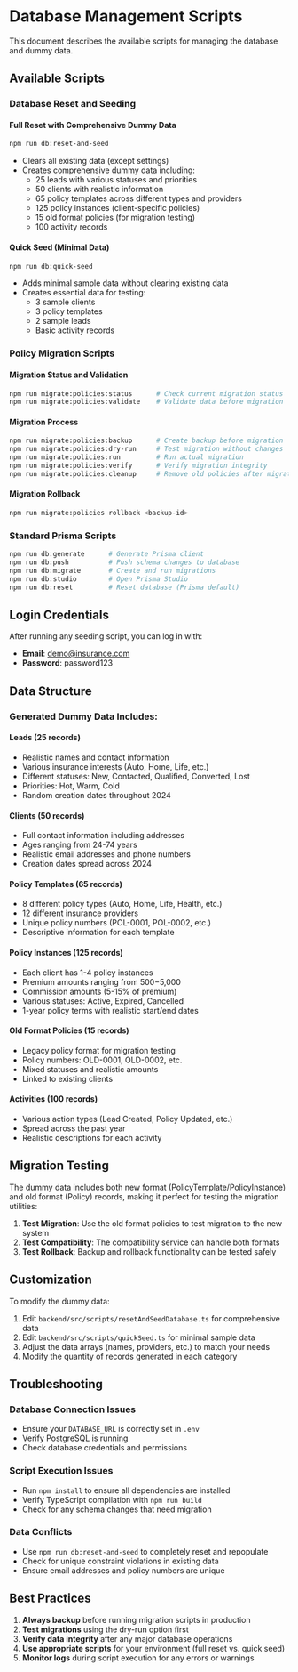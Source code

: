 # Database Management Scripts

This document describes the available scripts for managing the database and dummy data.

## Available Scripts

### Database Reset and Seeding

#### Full Reset with Comprehensive Dummy Data
```bash
npm run db:reset-and-seed
```
- Clears all existing data (except settings)
- Creates comprehensive dummy data including:
  - 25 leads with various statuses and priorities
  - 50 clients with realistic information
  - 65 policy templates across different types and providers
  - 125 policy instances (client-specific policies)
  - 15 old format policies (for migration testing)
  - 100 activity records

#### Quick Seed (Minimal Data)
```bash
npm run db:quick-seed
```
- Adds minimal sample data without clearing existing data
- Creates essential data for testing:
  - 3 sample clients
  - 3 policy templates
  - 2 sample leads
  - Basic activity records

### Policy Migration Scripts

#### Migration Status and Validation
```bash
npm run migrate:policies:status      # Check current migration status
npm run migrate:policies:validate    # Validate data before migration
```

#### Migration Process
```bash
npm run migrate:policies:backup      # Create backup before migration
npm run migrate:policies:dry-run     # Test migration without changes
npm run migrate:policies:run         # Run actual migration
npm run migrate:policies:verify      # Verify migration integrity
npm run migrate:policies:cleanup     # Remove old policies after migration
```

#### Migration Rollback
```bash
npm run migrate:policies rollback <backup-id>
```

### Standard Prisma Scripts

```bash
npm run db:generate      # Generate Prisma client
npm run db:push          # Push schema changes to database
npm run db:migrate       # Create and run migrations
npm run db:studio        # Open Prisma Studio
npm run db:reset         # Reset database (Prisma default)
```

## Login Credentials

After running any seeding script, you can log in with:
- **Email**: demo@insurance.com
- **Password**: password123

## Data Structure

### Generated Dummy Data Includes:

#### Leads (25 records)
- Realistic names and contact information
- Various insurance interests (Auto, Home, Life, etc.)
- Different statuses: New, Contacted, Qualified, Converted, Lost
- Priorities: Hot, Warm, Cold
- Random creation dates throughout 2024

#### Clients (50 records)
- Full contact information including addresses
- Ages ranging from 24-74 years
- Realistic email addresses and phone numbers
- Creation dates spread across 2024

#### Policy Templates (65 records)
- 8 different policy types (Auto, Home, Life, Health, etc.)
- 12 different insurance providers
- Unique policy numbers (POL-0001, POL-0002, etc.)
- Descriptive information for each template

#### Policy Instances (125 records)
- Each client has 1-4 policy instances
- Premium amounts ranging from $500-$5,000
- Commission amounts (5-15% of premium)
- Various statuses: Active, Expired, Cancelled
- 1-year policy terms with realistic start/end dates

#### Old Format Policies (15 records)
- Legacy policy format for migration testing
- Policy numbers: OLD-0001, OLD-0002, etc.
- Mixed statuses and realistic amounts
- Linked to existing clients

#### Activities (100 records)
- Various action types (Lead Created, Policy Updated, etc.)
- Spread across the past year
- Realistic descriptions for each activity

## Migration Testing

The dummy data includes both new format (PolicyTemplate/PolicyInstance) and old format (Policy) records, making it perfect for testing the migration utilities:

1. **Test Migration**: Use the old format policies to test migration to the new system
2. **Test Compatibility**: The compatibility service can handle both formats
3. **Test Rollback**: Backup and rollback functionality can be tested safely

## Customization

To modify the dummy data:

1. Edit `backend/src/scripts/resetAndSeedDatabase.ts` for comprehensive data
2. Edit `backend/src/scripts/quickSeed.ts` for minimal sample data
3. Adjust the data arrays (names, providers, etc.) to match your needs
4. Modify the quantity of records generated in each category

## Troubleshooting

### Database Connection Issues
- Ensure your `DATABASE_URL` is correctly set in `.env`
- Verify PostgreSQL is running
- Check database credentials and permissions

### Script Execution Issues
- Run `npm install` to ensure all dependencies are installed
- Verify TypeScript compilation with `npm run build`
- Check for any schema changes that need migration

### Data Conflicts
- Use `npm run db:reset-and-seed` to completely reset and repopulate
- Check for unique constraint violations in existing data
- Ensure email addresses and policy numbers are unique

## Best Practices

1. **Always backup** before running migration scripts in production
2. **Test migrations** using the dry-run option first
3. **Verify data integrity** after any major database operations
4. **Use appropriate scripts** for your environment (full reset vs. quick seed)
5. **Monitor logs** during script execution for any errors or warnings
